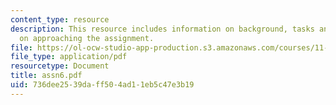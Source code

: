 ```yaml
---
content_type: resource
description: This resource includes information on background, tasks and recommendations/hints
  on approaching the assignment.
file: https://ol-ocw-studio-app-production.s3.amazonaws.com/courses/11-953-comparative-land-use-and-transportation-planning-spring-2006/736dee2539daff504ad11eb5c47e3b19_assn6.pdf
file_type: application/pdf
resourcetype: Document
title: assn6.pdf
uid: 736dee25-39da-ff50-4ad1-1eb5c47e3b19
---
```

